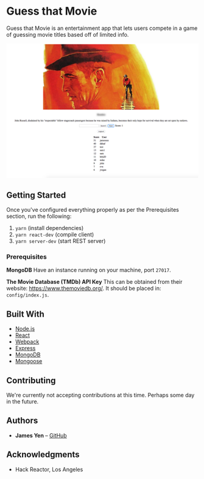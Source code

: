 # Guess that Movie
Guess that Movie is an entertainment app that lets users compete in a game of guessing movie titles based off of limited info.

![Game UI](about/game.png)

## Getting Started

Once you've configured everything properly as per the Prerequisites section, run the following:

1. `yarn` (install dependencies)
2. `yarn react-dev` (compile client)
3. `yarn server-dev` (start REST server)

### Prerequisites

**MongoDB** Have an instance running on your machine, port `27017`.

**The Movie Database (TMDb) API Key** This can be obtained from their website: https://www.themoviedb.org/. It should be placed in: `config/index.js`.

## Built With

* [Node.js](https://nodejs.org/en/)
* [React](https://reactjs.org/)
* [Webpack](https://webpack.js.org/)
* [Express](https://expressjs.com/)
* [MongoDB](https://www.mongodb.com/)
* [Mongoose](http://mongoosejs.com/)

## Contributing

We're currently not accepting contributions at this time. Perhaps some day in the future.

## Authors

* **James Yen** – [GitHub](https://github.com/jameshyen)

## Acknowledgments

* Hack Reactor, Los Angeles
